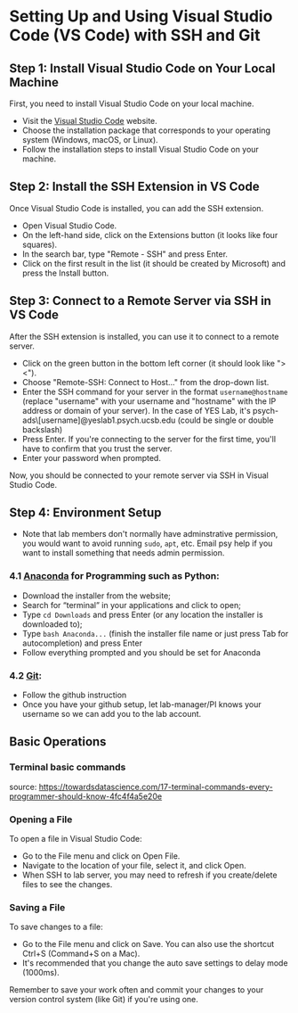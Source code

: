 # Setting Up and Using Visual Studio Code (VS Code) with SSH and Git

## Step 1: Install Visual Studio Code on Your Local Machine

First, you need to install Visual Studio Code on your local machine. 

- Visit the [Visual Studio Code](https://code.visualstudio.com/download) website.
- Choose the installation package that corresponds to your operating system (Windows, macOS, or Linux).
- Follow the installation steps to install Visual Studio Code on your machine.

## Step 2: Install the SSH Extension in VS Code

Once Visual Studio Code is installed, you can add the SSH extension.

- Open Visual Studio Code.
- On the left-hand side, click on the Extensions button (it looks like four squares).
- In the search bar, type "Remote - SSH" and press Enter.
- Click on the first result in the list (it should be created by Microsoft) and press the Install button.

## Step 3: Connect to a Remote Server via SSH in VS Code

After the SSH extension is installed, you can use it to connect to a remote server.

- Click on the green button in the bottom left corner (it should look like "><").
- Choose "Remote-SSH: Connect to Host..." from the drop-down list.
- Enter the SSH command for your server in the format `username@hostname` (replace "username" with your username and "hostname" with the IP address or domain of your server). In the case of YES Lab, it's psych-ads\\[username]@yeslab1.psych.ucsb.edu (could be single or double backslash)
- Press Enter. If you're connecting to the server for the first time, you'll have to confirm that you trust the server.
- Enter your password when prompted.

Now, you should be connected to your remote server via SSH in Visual Studio Code.

## Step 4: Environment Setup
- Note that lab members don't normally have adminstrative permission, you would want to avoid running `sudo`, `apt`, etc. Email psy help if you want to install something that needs admin permission.
### 4.1 [Anaconda](https://docs.anaconda.com/free/anaconda/install/linux/) for Programming such as Python: 
- Download the installer from the website;
- Search for “terminal” in your applications and click to open;
- Type `cd Downloads` and press Enter (or any location the installer is downloaded to);
- Type `bash Anaconda...` (finish the installer file name or just press Tab for autocompletion) and press Enter
- Follow everything prompted and you should be set for Anaconda
### 4.2 [Git](https://docs.github.com/en/get-started/quickstart/set-up-git#setting-up-git): 
- Follow the github instruction
- Once you have your github setup, let lab-manager/PI knows your username so we can add you to the lab account.


## Basic Operations

### Terminal basic commands
source: https://towardsdatascience.com/17-terminal-commands-every-programmer-should-know-4fc4f4a5e20e

### Opening a File

To open a file in Visual Studio Code:

- Go to the File menu and click on Open File.
- Navigate to the location of your file, select it, and click Open.
- When SSH to lab server, you may need to refresh if you create/delete files to see the changes.

### Saving a File

To save changes to a file:

- Go to the File menu and click on Save. You can also use the shortcut Ctrl+S (Command+S on a Mac).
- It's recommended that you change the auto save settings to delay mode (1000ms).

Remember to save your work often and commit your changes to your version control system (like Git) if you're using one.